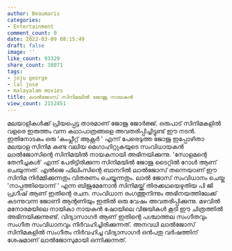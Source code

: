 ```yaml
---
author: Beaumaris
categories:
- Entertainment
comment_count: 0
date: 2022-03-09 08:15:49
draft: false
image: ''
like_count: 93329
share_count: 38071
tags:
- joju george
- lal jose
- malayalam movies
title: ലാൽജോസ് സിനിമയിൽ ജോജു നായകൻ
view_count: 2152451
---
```


മലയാളികൾക്ക് പ്രിയപ്പെട്ട താരമാണ് ജോജു ജോർജ്ജ്. ഒരുപാട് സിനിമകളിൽ വളരെ ഇരുത്തം വന്ന കഥാപാത്രങ്ങളെ അവതരിപ്പിച്ചിട്ടുണ്ട് ഈ നടൻ. ഇതിനോടകം ഒരു 'കംപ്ലീറ്റ് ആക്റ്റർ ' എന്ന് പേരെടുത്ത ജോജു ഇപ്പോഴിതാ മലയാള സിനിമ കണ്ട വലിയ മെഗാഹിറ്റുകയുടെ സംവിധായകൻ ലാൽജോസിന്റെ സിനിമയിൽ നായകനായി അഭിനയിക്കുന്നു. 'സോളമന്റെ തേനീച്ചകൾ' എന്ന് പേരിട്ടിരിക്കുന്ന സിനിമയിൽ ജോജു ടൈറ്റിൽ റോൾ ആണ് ചെയുന്നത്. എൽജെ ഫിലിംസിന്റെ ബാനറിൽ ലാൽജോസ് തന്നെയാണ് ഈ സിനിമ നിർമ്മിക്കുന്നതും വിതരണം ചെയ്യുന്നതും. ലാൽ ജോസ് സംവിധാനം ചെയ്ത 'നാപ്പത്തിയൊന്ന് ' എന്ന ബിജുമേനോൻ സിനിമയ്ക്ക് തിരക്കഥയെഴുതിയ പി ജി പ്രഗീഷ് ആണ് ഇതിന്റെ രചന. സംവിധാന രംഗത്തുനിന്നും അഭിനയത്തിലേക്ക് കടന്നുവന്ന ജോണി ആന്റണിയും ഇതിൽ ഒരു വേഷം അവതരിപ്പിക്കുന്നു. മഴവിൽ മനോരമയിലെ നായികാ നായകൻ ഷോയിലെ വിജയികൾ കൂടി ഈ ചിത്രത്തിൽ അഭിനയിക്കുന്നുണ്ട്. വിദ്യാസാഗർ ആണ് ഇതിന്റെ പശ്ചാത്തല സംഗീതവും സംഗീത സംവിധാനവും നിർവഹിച്ചിരിക്കുന്നത്. അനവധി ലാൽജോസ് സിനിമകളിൽ സംഗീതം നിർവഹിച്ച വിദ്യാസാഗർ ഒൻപതു വർഷത്തിന് ശേഷമാണ് ലാൽജോസുമായി ഒന്നിക്കുന്നത്.